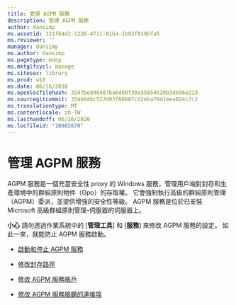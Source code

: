 ```yaml
---
title: 管理 AGPM 服務
description: 管理 AGPM 服務
author: dansimp
ms.assetid: 331f64d2-1236-4711-81b4-1b92f019bfa5
ms.reviewer: ''
manager: dansimp
ms.author: dansimp
ms.pagetype: mdop
ms.mktglfcycl: manage
ms.sitesec: library
ms.prod: w10
ms.date: 06/16/2016
ms.openlocfilehash: 3247be846487ba6d80f30a55654b20b3db96e219
ms.sourcegitcommit: 354664bc527d93f80687cd2eba70d1eea024c7c3
ms.translationtype: MT
ms.contentlocale: zh-TW
ms.lasthandoff: 06/26/2020
ms.locfileid: "10802670"
---
```

# 管理 AGPM 服務


AGPM 服務是一個充當安全性 proxy 的 Windows 服務，管理用戶端對封存和生產環境中的群組原則物件（Gpo）的存取權。 它會強制執行高級的群組原則管理（AGPM）委派，並提供增強的安全性等級。 AGPM 服務是位於已安裝 Microsoft 高級群組原則管理-伺服器的伺服器上。

**小心** 請勿透過作業系統中的 [**管理工具**] 和 [**服務**] 來修改 AGPM 服務的設定。 如此一來，就能防止 AGPM 服務啟動。

 

-   [啟動和停止 AGPM 服務](start-and-stop-the-agpm-service.md)

-   [修改封存路徑](modify-the-archive-path.md)

-   [修改 AGPM 服務帳戶](modify-the-agpm-service-account.md)

-   [修改 AGPM 服務接聽的連接埠](modify-the-port-on-which-the-agpm-service-listens.md)

 

 





